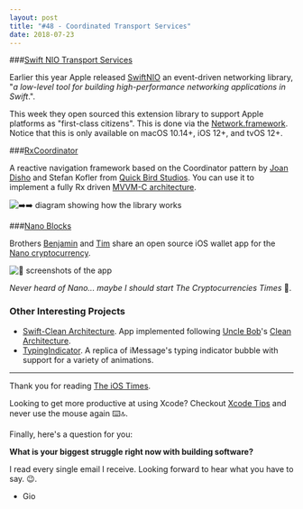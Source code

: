 ```yaml
---
layout: post
title: "#48 - Coordinated Transport Services"
date: 2018-07-23
---
```


###[Swift NIO Transport Services](https://github.com/apple/swift-nio-transport-services)

Earlier this year Apple released [SwiftNIO](https://github.com/apple/swift-nio) an event-driven networking library, "_a low-level tool for building high-performance networking applications in Swift_.".

This week they open sourced this extension library to support Apple platforms as "first-class citizens". This is done via the [Network.framework](https://developer.apple.com/documentation/network). Notice that this is only available on macOS 10.14+, iOS 12+, and tvOS 12+.

###[RxCoordinator](https://github.com/quickbirdstudios/RxCoordinator)

A reactive navigation framework based on the Coordinator pattern by [Joan Disho](https://twitter.com/_disho) and Stefan Kofler from [Quick Bird Studios](https://quickbirdstudios.com/index.php). You can use it to implement a fully Rx driven [MVVM-C architecture](https://tech.trivago.com/2016/08/26/mvvm-c-a-simple-way-to-navigate/).

![➡️➡️ diagram showing how the library works](https://raw.githubusercontent.com/quickbirdstudios/RxCoordinator/master/Images/mvvmc.png)

###[Nano Blocks](https://github.com/nebyark/nano-blocks)

Brothers [Benjamin](http://atlasv.bandcamp.com/) and [Tim](http://www.timkray.com/) share an open source iOS wallet app for the [Nano cryptocurrency](https://nano.org/en).

![📸 screenshots of the app](https://camo.githubusercontent.com/901bc99f567c3346760d653e7a6a834b41cb9243/68747470733a2f2f692e696d6775722e636f6d2f6c646d395565572e6a7067)

_Never heard of Nano... maybe I should start The Cryptocurrencies Times_ 🤔.

### Other Interesting Projects

- [Swift-Clean Architecture](https://github.com/CassiusPacheco/Swift-CleanArchitecture). App implemented following [Uncle Bob](https://blog.cleancoder.com/)'s [Clean Architecture](https://8thlight.com/blog/uncle-bob/2012/08/13/the-clean-architecture.html).
- [TypingIndicator](https://github.com/nathantannar4/TypingIndicator). A replica of iMessage's typing indicator bubble with support for a variety of animations.

---

Thank you for reading [The iOS Times](theiostimes.com).

Looking to get more productive at using Xcode? Checkout [Xcode Tips](http://xcodetips.com/) and never use the mouse again ⌨️🔝.

Finally, here's a question for you:

**What is your biggest struggle right now with building software?**

I read every single email I receive. Looking forward to hear what you have to say. 😉.
- Gio

